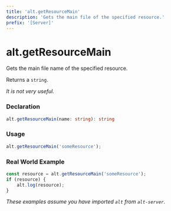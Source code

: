 ```yaml
---
title: 'alt.getResourceMain'
description: 'Gets the main file of the specified resource.'
prefix: '[Server]'
---
```


# alt.getResourceMain

Gets the main file name of the specified resource.

Returns a `string`.

_It is not very useful._

### Declaration

```typescript
alt.getResourceMain(name: string): string
```

### Usage

```js
alt.getResourceMain('someResource');
```

### Real World Example

```js
const resource = alt.getResourceMain('someResource');
if (resource) {
    alt.log(resource);
}
```

_These examples assume you have imported `alt` from `alt-server`._